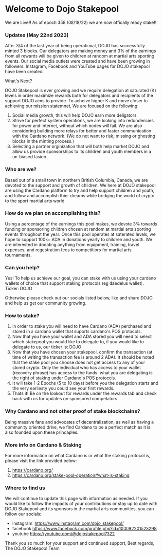 
# Welcome to Dojo Stakepool
We are Live!! As of epoch 358 (08/18/22) we are now offically ready stake!!

### Updates (May 22nd 2023)
After 3/4 of the last year of being operational, DOJO has successfully minted 3 blocks. Our delegators are making money and 3% of the earnings from all rewards will be given to children at random at martial arts sporting events. Our social media outlets were created and have been growing in followers. Instagram, Facebook and YouTube pages for DOJO stakepool have been created.

What's Next?

DOJO Stakepool is ever growing and we require delegation at saturated (K) levels in order maximize rewards both for delegators and recipients of the support DOJO aims to provide. To acheive higher K and move closer to achieving our mission statemnet, We are focused on the following:
  1. Social media growth, this will help DOJO earn more deligators 
  2. Strive for perfect system operations, we are looking into redundencies for power and internet, without which nodes will fail. We are also considering building more relays      for better and faster communication with the Cardano network. (We do not want to risk, missing or ghosting blocks in the minting process.)
  3. Selecting a partner orginization that will both help market DOJO and allow us provide sponsorships to its children and youth members in a un-biased fasion. 

### Who are we?
Based out of a small town in northern British Columbia, Canada, we are devoted to the support and growth of children. We here at DOJO stakepool are using the Cardano platform to try and help support children and youth, and follow and accomplish thier dreams while bridging the world of crypto to the sport martial arts world.

### How do we plan on accomplishing this?
Using a percentage of the earnings this pool makes, we devote 3% towards funding or sponsoring children chosen at random at martial arts sporting events throughout the year. Once this pool operates at saterated levels, we hope to support 100k+ ADA in donations yearly to children and youth. We are interested in donating anything from equipment, training, travel expenses, and regestration fees to competitiors for martial arts tournaments.

### Can you help?
Yes! To help us achieve our goal, you can stake with us using your cardano wallets of choice that support staking protocols (eg daedelus wallet).
Ticker: DOJO

Otherwise please check out our socials listed below, like and share DOJO and help us get our community growing.  

### How to stake?
  1. In order to stake you will need to have Cardano (ADA) perchased and stored in a cardano wallet that suports cardano's POS protocols. 
  2. Now that you have your wallet and ADA stored you will need to select which stakepool you would like to delegate to, if you would like to delegate to us, our ticker        is: DOJO
  3. Now that you have chosen your stakepool, confirm the transaction (at time of writing the transaction fee is around 2 ADA). It should be noted that the stake pool you choose does not get access to any of your stored crypto. Only the individual who has access to your wallet (recovery phrase) has access to the funds. what you are delegating is the right of staking under Cardano's POS protocols.
  4. It will take 1-2 Epochs (5 to 10 days) before you the delegation starts and the very earliesty you could see your first rewards.
  5.  Thats it! Be on the lookout for rewards under the rewards tab and check back with us for updates on sponsored competators.

### Why Cardano and not other proof of stake blockchains?
Being massive fans and advocates of decentralization, as well as having a community oriented drive, we find Cardano to be a perfect match as it is also founded upon these princaples.

### More info on Cardano & Staking
For more information on what Cardano is or what the staking protocol is, please visit the link provided below:
1. <https://cardano.org/>
2. <https://cardano.org/stake-pool-operation#what-is-staking>

### Where to find us
We will continue to update this page with information as needed. If you would like to follow the impacts of your contributions or stay up to date with DOJO Stakepool and its sponsors in the martial arts communities, you can follow our socials:
- instagram: https://www.instagram.com/dojo_stakepool/
- facebook https://www.facebook.com/profile.php?id=100092201523298
- youtube https://youtube.com/@dojostakepool7322

Thank you so much for your support and continued support,
Best regards,
The DOJO Stakepool Team




